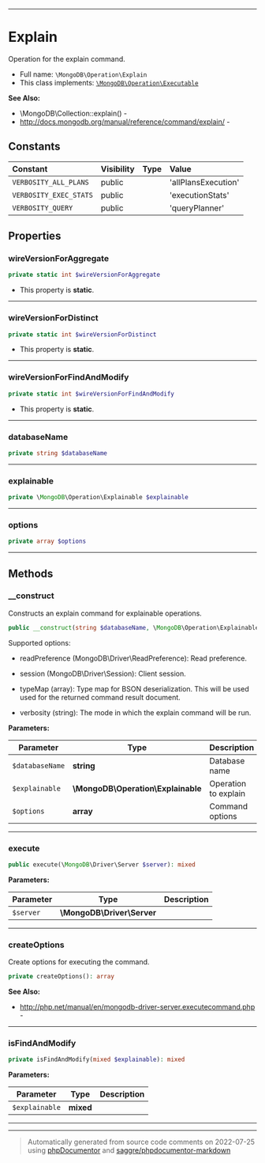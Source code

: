 ***

# Explain

Operation for the explain command.



* Full name: `\MongoDB\Operation\Explain`
* This class implements:
[`\MongoDB\Operation\Executable`](./Executable.md)

**See Also:**

* \MongoDB\Collection::explain() - 
* http://docs.mongodb.org/manual/reference/command/explain/ - 


## Constants

| Constant | Visibility | Type | Value |
|:---------|:-----------|:-----|:------|
|`VERBOSITY_ALL_PLANS`|public| |&#039;allPlansExecution&#039;|
|`VERBOSITY_EXEC_STATS`|public| |&#039;executionStats&#039;|
|`VERBOSITY_QUERY`|public| |&#039;queryPlanner&#039;|

## Properties


### wireVersionForAggregate



```php
private static int $wireVersionForAggregate
```



* This property is **static**.


***

### wireVersionForDistinct



```php
private static int $wireVersionForDistinct
```



* This property is **static**.


***

### wireVersionForFindAndModify



```php
private static int $wireVersionForFindAndModify
```



* This property is **static**.


***

### databaseName



```php
private string $databaseName
```






***

### explainable



```php
private \MongoDB\Operation\Explainable $explainable
```






***

### options



```php
private array $options
```






***

## Methods


### __construct

Constructs an explain command for explainable operations.

```php
public __construct(string $databaseName, \MongoDB\Operation\Explainable $explainable, array $options = []): mixed
```

Supported options:

* readPreference (MongoDB\Driver\ReadPreference): Read preference.

* session (MongoDB\Driver\Session): Client session.

* typeMap (array): Type map for BSON deserialization. This will be used
  used for the returned command result document.

* verbosity (string): The mode in which the explain command will be run.






**Parameters:**

| Parameter | Type | Description |
|-----------|------|-------------|
| `$databaseName` | **string** | Database name |
| `$explainable` | **\MongoDB\Operation\Explainable** | Operation to explain |
| `$options` | **array** | Command options |




***

### execute



```php
public execute(\MongoDB\Driver\Server $server): mixed
```








**Parameters:**

| Parameter | Type | Description |
|-----------|------|-------------|
| `$server` | **\MongoDB\Driver\Server** |  |




***

### createOptions

Create options for executing the command.

```php
private createOptions(): array
```










**See Also:**

* http://php.net/manual/en/mongodb-driver-server.executecommand.php - 

***

### isFindAndModify



```php
private isFindAndModify(mixed $explainable): mixed
```








**Parameters:**

| Parameter | Type | Description |
|-----------|------|-------------|
| `$explainable` | **mixed** |  |




***


***
> Automatically generated from source code comments on 2022-07-25 using [phpDocumentor](http://www.phpdoc.org/) and [saggre/phpdocumentor-markdown](https://github.com/Saggre/phpDocumentor-markdown)
